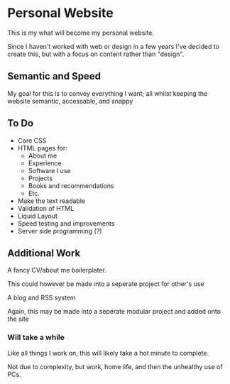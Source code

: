 # Personal Website

This is my what will become my personal website.

Since I haven't worked with web or design in a few years I've decided
to create this, but with a focus on content rather than "design".

## Semantic and Speed

My goal for this is to convey everything I want; all whilst keeping
the website semantic, accessable, and snappy

## To Do

- Core CSS
- HTML pages for:
	- About me
	- Experience
	- Software I use
	- Projects
	- Books and recommendations
	- Etc.
- Make the text readable
- Validation of HTML
- Liquid Layout
- Speed testing and improvements
- Server side programming (?)

## Additional Work

A fancy CV/about me boilerplater.

This could however be made into a seperate project for other's use

A blog and RSS system

Again, this may be made into a seperate modular project and added onto the site

### Will take a while

Like all things I work on, this will likely take a hot minute to complete.

Not due to complexity, but work, home life, and then the  unhealthy use of PCs.
